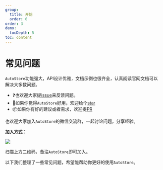 ```yaml
---
group:
  title: 开始
  order: 0
order: 3   
demo:
  tocDepth: 5
toc: content
---
```


# 常见问题


`AutoStore`功能强大，API设计优雅，文档示例也很齐全，认真阅读官网文档可以解决大多数问题。

- ❓也欢迎大家提[issue](https://github.com/zhangfisher/autostore/issues)来反馈问题。
- 🌟如果你觉得`AutoStore`好用，欢迎给个[star](https://github.com/zhangfisher/autostore)
- 📦如果你有好的建议或者需求，欢迎提[PR](https://github.com/zhangfisher/autostore/)

也欢迎大家加入`AutoStore`的微信交流群，一起讨论问题，分享经验。

**加入方式：**

![](https://zhangfisher.github.io/voerka-i18n/zh/guide/intro/wx.jpg)

扫描上方二维码，备注`AutoStore`即可加入。


以下我们整理了一些常见问题，希望能帮助你更好的使用`AutoStore`。










 